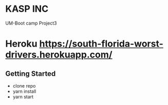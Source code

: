 # KASP INC

UM-Boot camp Project3

# Heroku https://south-florida-worst-drivers.herokuapp.com/

## Getting Started

* clone repo
* yarn install
* yarn start

